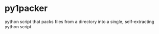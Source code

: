 # py1packer
python script that packs files from a directory into a single, self-extracting python script
